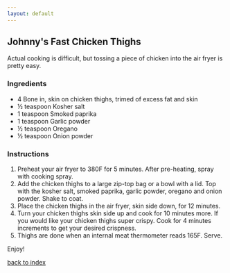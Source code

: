 ```yaml
---
layout: default
---
```


## Johnny's Fast Chicken Thighs

Actual cooking is difficult, but tossing a piece of chicken into the air fryer is pretty easy.

### Ingredients
- 4 Bone in, skin on chicken thighs, trimed of excess fat and skin
- ½ teaspoon Kosher salt
- 1 teaspoon Smoked paprika
- 1 teaspoon Garlic powder
- ½ teaspoon Oregano
- ½ teaspoon Onion powder

### Instructions
1. Preheat your air fryer to 380F for 5 minutes. After pre-heating, spray with cooking spray.
2. Add the chicken thighs to a large zip-top bag or a bowl with a lid. Top with the kosher salt, smoked paprika, garlic powder, oregano and onion powder. Shake to coat.
3. Place the chicken thighs in the air fryer, skin side down, for 12 minutes.
4. Turn your chicken thighs skin side up and cook for 10 minutes more. If you would like your chicken thighs super crispy. Cook for 4 minutes increments to get your desired crispness.
5. Thighs are done when an internal meat thermometer reads 165F. Serve.

Enjoy!

[back to index](../)
